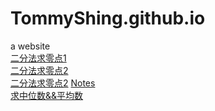# TommyShing.github.io
a website  
[二分法求零点1](https://blog.legotrain.ml/Untitled-3)  
[二分法求零点2](https://blog.legotrain.ml/tools/Untitled-3second_edition.html)  
[二分法求零点2](https://blog.legotrain.ml/tools/Untitled-3third_edition(renewed_makeArr))  
[Notes](https://blog.legotrain.ml/notes)  
[求中位数&&平均数](https://blog.legotrain.ml/new)  
